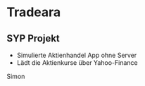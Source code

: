 # Tradeara
## SYP Projekt

- Simulierte Aktienhandel App ohne Server
- Lädt die Aktienkurse über Yahoo-Finance

Simon